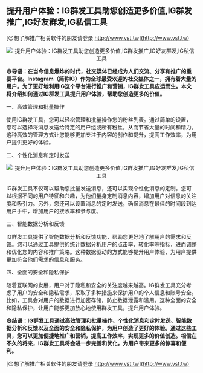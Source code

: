 ## **提升用户体验：IG群发工具助您创造更多价值,IG群发推广,IG好友群发,IG私信工具**

[😍想了解推广相关软件的朋友请登录 http://www.vst.tw](http://www.vst.tw)

 <center><img src="https://vst.tw/MP4/tuiguang/png/6.png" alt="提升用户体验：IG群发工具助您创造更多价值,IG群发推广,IG好友群发,IG私信工具"></center>

**😄导语：在当今信息爆炸的时代，社交媒体已经成为人们交流、分享和推广的重要平台。Instagram（简称IG）作为全球最受欢迎的社交媒体之一，拥有着大量的用户。为了更好地利用IG这个平台进行推广和营销，IG群发工具应运而生。本文将介绍如何通过IG群发工具提升用户体验，帮助您创造更多的价值。**

一、高效管理和批量操作

使用IG群发工具，您可以轻松管理和批量操作您的粉丝列表。通过简单的设置，您可以选择将消息发送给特定的用户组或所有粉丝，从而节省大量的时间和精力。这种高效的管理方式让您能够更加专注于内容的创作和提升，提高工作效率，为用户提供更好的体验。

二、个性化消息和定时发送

 <center><img src="https://vst.tw/MP4/tuiguang/png/1.png" alt="提升用户体验：IG群发工具助您创造更多价值,IG群发推广,IG好友群发,IG私信工具"></center>

IG群发工具不仅可以帮助您批量发送消息，还可以实现个性化消息的定制。您可以根据不同的用户特征和兴趣，为他们量身定制消息内容，增加用户对信息的关注度和吸引力。另外，您还可以设置消息的定时发送，确保消息在最佳的时间段到达用户手中，增加用户的接收率和参与度。

三、智能数据分析和反馈

IG群发工具提供了智能数据分析和反馈功能，帮助您更好地了解用户的需求和反馈。您可以通过工具提供的统计数据分析用户的点击率、转化率等指标，进而调整和优化您的内容和推广策略。这种数据驱动的方式能够提升用户体验，为用户提供更加符合他们需求的信息和服务。

四、全面的安全和隐私保护

随着互联网的发展，用户对于隐私和安全的关注度越来越高。IG群发工具充分考虑了用户的安全和隐私需求，采取了多种措施来保护用户的个人信息和账号安全。比如，工具会对用户的数据进行加密存储，防止数据泄露和滥用。这种全面的安全和隐私保护，让用户能够更加放心地使用群发工具，提升用户体验。

**😄结语：IG群发工具通过高效管理和批量操作、个性化消息和定时发送、智能数据分析和反馈以及全面的安全和隐私保护，为用户创造了更好的体验。通过这些工具，您可以更加便捷地推广和营销，提高工作效率，实现更多的价值创造。相信在不久的将来，IG群发工具将会进一步完善和优化，为用户带来更多的惊喜和便利。**

[😍想了解推广相关软件的朋友请登录 http://www.vst.tw](http://www.vst.tw)



